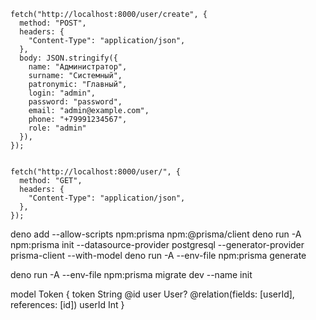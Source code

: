 ```
fetch("http://localhost:8000/user/create", {
  method: "POST",
  headers: {
    "Content-Type": "application/json",
  },
  body: JSON.stringify({
    name: "Администратор",
    surname: "Системный",
    patronymic: "Главный",
    login: "admin",
    password: "password",
    email: "admin@example.com",
    phone: "+79991234567",
    role: "admin"
  }),
});


fetch("http://localhost:8000/user/", {
  method: "GET",
  headers: {
    "Content-Type": "application/json",
  },
});
```

deno add --allow-scripts npm:prisma npm:@prisma/client
deno run -A npm:prisma init --datasource-provider postgresql --generator-provider prisma-client --with-model
deno run -A --env-file npm:prisma generate

deno run -A --env-file npm:prisma migrate dev --name init

model Token {
token String @id
user User? @relation(fields: [userId], references: [id])
userId Int
}
